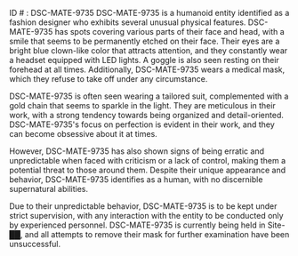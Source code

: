 ID # : DSC-MATE-9735
DSC-MATE-9735 is a humanoid entity identified as a fashion designer who exhibits several unusual physical features. DSC-MATE-9735 has spots covering various parts of their face and head, with a smile that seems to be permanently etched on their face. Their eyes are a bright blue clown-like color that attracts attention, and they constantly wear a headset equipped with LED lights. A goggle is also seen resting on their forehead at all times. Additionally, DSC-MATE-9735 wears a medical mask, which they refuse to take off under any circumstance.

DSC-MATE-9735 is often seen wearing a tailored suit, complemented with a gold chain that seems to sparkle in the light. They are meticulous in their work, with a strong tendency towards being organized and detail-oriented. DSC-MATE-9735's focus on perfection is evident in their work, and they can become obsessive about it at times.

However, DSC-MATE-9735 has also shown signs of being erratic and unpredictable when faced with criticism or a lack of control, making them a potential threat to those around them. Despite their unique appearance and behavior, DSC-MATE-9735 identifies as a human, with no discernible supernatural abilities.

Due to their unpredictable behavior, DSC-MATE-9735 is to be kept under strict supervision, with any interaction with the entity to be conducted only by experienced personnel. DSC-MATE-9735 is currently being held in Site-██, and all attempts to remove their mask for further examination have been unsuccessful.